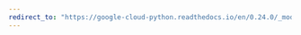 ```yaml
---
redirect_to: "https://google-cloud-python.readthedocs.io/en/0.24.0/_modules/google/cloud/bigtable/table.html"
---
```

